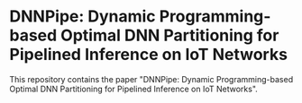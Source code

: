 # DNNPipe: Dynamic Programming-based Optimal DNN Partitioning for Pipelined Inference on IoT Networks

This repository contains the paper "DNNPipe: Dynamic Programming-based Optimal DNN Partitioning for Pipelined Inference on IoT Networks".
